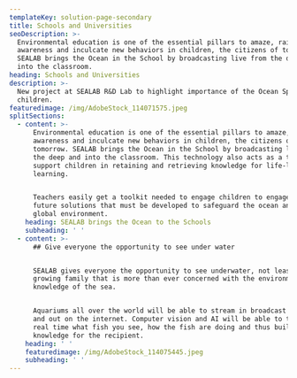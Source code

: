 ```yaml
---
templateKey: solution-page-secondary
title: Schools and Universities
seoDescription: >-
  Environmental education is one of the essential pillars to amaze, raise
  awareness and inculcate new behaviors in children, the citizens of tomorrow.
  SEALAB brings the Ocean in the School by broadcasting live from the deep and
  into the classroom.
heading: Schools and Universities
description: >-
  New project at SEALAB R&D Lab to highlight importance of the Ocean Space to
  children.
featuredimage: /img/AdobeStock_114071575.jpeg
splitSections:
  - content: >-
      Environmental education is one of the essential pillars to amaze, raise
      awareness and inculcate new behaviors in children, the citizens of
      tomorrow. SEALAB brings the Ocean in the School by broadcasting live from
      the deep and into the classroom. This technology also acts as a tool to
      support children in retaining and retrieving knowledge for life-long
      learning.


      Teachers easily get a toolkit needed to engage children to engage in
      future solutions that must be developed to safeguard the ocean and the
      global environment.
    heading: SEALAB brings the Ocean to the Schools
    subheading: ' '
  - content: >-
      ## Give everyone the opportunity to see under water


      SEALAB gives everyone the opportunity to see underwater, not least to the
      growing family that is more than ever concerned with the environment and
      knowledge of the sea.


      Aquariums all over the world will be able to stream in broadcast quality
      and out on the internet. Computer vision and AI will be able to tell in
      real time what fish you see, how the fish are doing and thus build
      knowledge for the recipient.
    heading: ' '
    featuredimage: /img/AdobeStock_114075445.jpeg
    subheading: ' '
---
```


